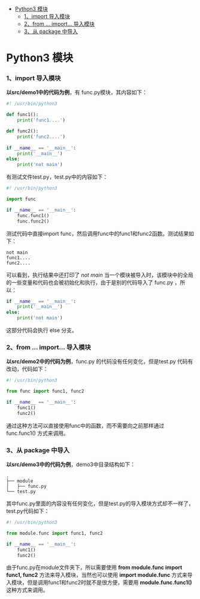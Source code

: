 <!-- START doctoc generated TOC please keep comment here to allow auto update -->
<!-- DON'T EDIT THIS SECTION, INSTEAD RE-RUN doctoc TO UPDATE -->

- [Python3 模块](#python3-%E6%A8%A1%E5%9D%97)
    - [1、import 导入模块](#1import-%E5%AF%BC%E5%85%A5%E6%A8%A1%E5%9D%97)
    - [2、from ... import... 导入模块](#2from--import-%E5%AF%BC%E5%85%A5%E6%A8%A1%E5%9D%97)
    - [3、从 package 中导入](#3%E4%BB%8E-package-%E4%B8%AD%E5%AF%BC%E5%85%A5)

<!-- END doctoc generated TOC please keep comment here to allow auto update -->

# Python3 模块

### 1、import 导入模块

**以src/demo1中的代码为例**，有 func.py模块，其内容如下：

```python
#! /usr/bin/python3

def func1():
	print('func1....')

def func2():
	print('func2....')
	
if __name__ == '__main__':
	print('__main__')
else:
	print('not main')
```

有测试文件test.py，test.py中的内容如下：

```python
#! /usr/bin/python3

import func

if __name__ == '__main__':
	func.func1()
	func.func2()
```

测试代码中直接import func，然后调用func中的func1和func2函数。测试结果如下：

```
not main
func1....
func2....
```

可以看到，执行结果中还打印了 *not main*  当一个模块被导入时，该模块中的全局的一些变量和代码也会被初始化和执行，由于是别的代码导入了 func.py ，所以：

```python
if __name__ == '__main__':
	print('__main__')
else:
	print('not main')
```

这部分代码会执行 else 分支。

### 2、from ... import... 导入模块

**以src/demo2中的代码为例**，func.py 的代码没有任何变化，但是test.py 代码有改动，代码如下：

```python
#! /usr/bin/python3

from func import func1, func2

if __name__ == '__main__':
	func1()
	func2()
```

通过这种方法可以直接使用func中的函数，而不需要向之前那样通过 func.func1() 方式来调用。

### 3、从 package 中导入

**以src/demo3中的代码为例**，demo3中目录结构如下：

```shell
.
├── module
│   ├── func.py
└── test.py

```

其中func.py里面的内容没有任何变化，但是test.py的导入模块方式却不一样了，test.py代码如下：

```python
#! /usr/bin/python3

from module.func import func1, func2

if __name__ == '__main__':
	func1()
	func2()
```

由于func.py在module文件夹下，所以需要使用 **from module.func import func1, func2** 方法来导入模块，当然也可以使用 **import module.func** 方式来导入模块，但是调用func1和func2时就不是很方便，需要用 **module.func.func1()** 这种方式来调用。